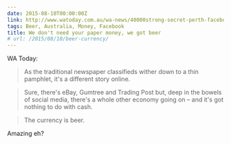 ```yaml
---
date: 2015-08-10T00:00:00Z
link: http://www.watoday.com.au/wa-news/40000strong-secret-perth-facebook-page-trades-goods-for-beer-20150807-giu5qo
tags: Beer, Australia, Money, Facebook
title: We don't need your paper money, we got beer
# url: /2015/08/10/beer-currency/
---
```


WA Today:

> As the traditional newspaper classifieds wither down to a thin pamphlet, it's a different story online.

>Sure, there's eBay, Gumtree and Trading Post but, deep in the bowels of social media, there's a whole other economy going on – and it's got nothing to do with cash.

> The currency is beer.

Amazing eh? 
